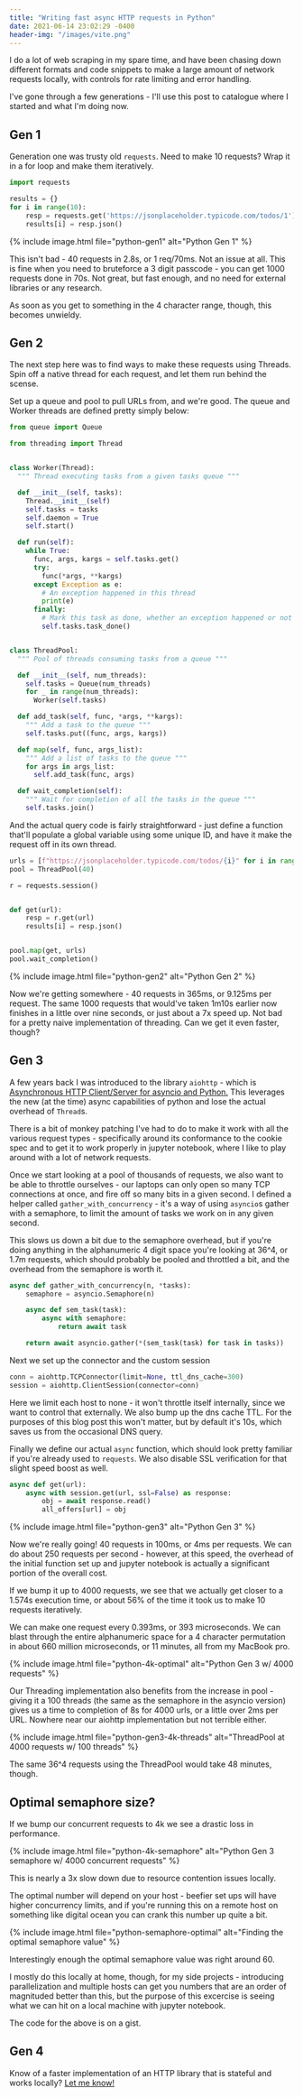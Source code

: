 ```yaml
---
title: "Writing fast async HTTP requests in Python"
date: 2021-06-14 23:02:29 -0400
header-img: "/images/vite.png"
---
```


I do a lot of web scraping in my spare time, and have been chasing down different formats and code snippets to make a large amount of network requests locally, with controls for rate limiting and error handling.

I've gone through a few generations - I'll use this post to catalogue where I started and what I'm doing now.

## Gen 1

Generation one was trusty old `requests`. Need to make 10 requests? Wrap it in a for loop and make them iteratively.

```py
import requests

results = {}
for i in range(10):
    resp = requests.get('https://jsonplaceholder.typicode.com/todos/1')
    results[i] = resp.json()
```

{% include image.html file="python-gen1" alt="Python Gen 1" %}

This isn't bad - 40 requests in 2.8s, or 1 req/70ms. Not an issue at all. This is fine when you need to bruteforce a 3 digit passcode - you can get 1000 requests done in 70s. Not great, but fast enough, and no need for external libraries or any research.

As soon as you get to something in the 4 character range, though, this becomes unwieldy.

## Gen 2

The next step here was to find ways to make these requests using Threads. Spin off a native thread for each request, and let them run behind the scense.

Set up a queue and pool to pull URLs from, and we're good. The queue and Worker threads are defined pretty simply below:

```py
from queue import Queue

from threading import Thread


class Worker(Thread):
  """ Thread executing tasks from a given tasks queue """

  def __init__(self, tasks):
    Thread.__init__(self)
    self.tasks = tasks
    self.daemon = True
    self.start()

  def run(self):
    while True:
      func, args, kargs = self.tasks.get()
      try:
        func(*args, **kargs)
      except Exception as e:
        # An exception happened in this thread
        print(e)
      finally:
        # Mark this task as done, whether an exception happened or not
        self.tasks.task_done()


class ThreadPool:
  """ Pool of threads consuming tasks from a queue """

  def __init__(self, num_threads):
    self.tasks = Queue(num_threads)
    for _ in range(num_threads):
      Worker(self.tasks)

  def add_task(self, func, *args, **kargs):
    """ Add a task to the queue """
    self.tasks.put((func, args, kargs))

  def map(self, func, args_list):
    """ Add a list of tasks to the queue """
    for args in args_list:
      self.add_task(func, args)

  def wait_completion(self):
    """ Wait for completion of all the tasks in the queue """
    self.tasks.join()
```

And the actual query code is fairly straightforward - just define a function that'll populate a global variable using some unique ID, and have it make the request off in its own thread.

```py
urls = [f"https://jsonplaceholder.typicode.com/todos/{i}" for i in range(40)]
pool = ThreadPool(40)

r = requests.session()


def get(url):
    resp = r.get(url)
    results[i] = resp.json()


pool.map(get, urls)
pool.wait_completion()
```
{% include image.html file="python-gen2" alt="Python Gen 2" %}

Now we're getting somewhere - 40 requests in 365ms, or 9.125ms per request. The same 1000 requests that would've taken 1m10s earlier now finishes in a little over nine seconds, or just about a 7x speed up. Not bad for a pretty naive implementation of threading. Can we get it even faster, though?

## Gen 3

A few years back I was introduced to the library `aiohttp` - which is [Asynchronous HTTP Client/Server for asyncio and Python.](https://docs.aiohttp.org/en/stable/) This leverages the new (at the time) async capabilities of python and lose the actual overhead of `Thread`s.

There is a bit of monkey patching I've had to do to make it work with all the various request types - specifically around its conformance to the cookie spec and to get it to work properly in jupyter notebook, where I like to play around with a lot of network requests.

Once we start looking at a pool of thousands of requests, we also want to be able to throttle ourselves - our laptops can only open so many TCP connections at once, and fire off so many bits in a given second. I defined a helper called `gather_with_concurrency` - it's a way of using `asyncio`s gather with a semaphore, to limit the amount of tasks we work on in any given second.

This slows us down a bit due to the semaphore overhead, but if you're doing anything in the alphanumeric 4 digit space you're looking at 36^4, or 1.7m requests, which should probably be pooled and throttled a bit, and the overhead from the semaphore is worth it.

```py
async def gather_with_concurrency(n, *tasks):
    semaphore = asyncio.Semaphore(n)

    async def sem_task(task):
        async with semaphore:
            return await task

    return await asyncio.gather(*(sem_task(task) for task in tasks))
```

Next we set up the connector and the custom session

```py
conn = aiohttp.TCPConnector(limit=None, ttl_dns_cache=300)
session = aiohttp.ClientSession(connector=conn)
```

Here we limit each host to none - it won't throttle itself internally, since we want to control that externally. We also bump up the dns cache TTL. For the purposes of this blog post this won't matter, but by default it's 10s, which saves us from the occasional DNS query.

Finally we define our actual `async` function, which should look pretty familiar if you're already used to `requests`. We also disable SSL verification for that slight speed boost as well.

```py
async def get(url):
    async with session.get(url, ssl=False) as response:
        obj = await response.read()
        all_offers[url] = obj
```

{% include image.html file="python-gen3" alt="Python Gen 3" %}

Now we're really going! 40 requests in 100ms, or 4ms per requests. We can do about 250 requests per second - however, at this speed, the overhead of the initial function set up and jupyter notebook is actually a significant portion of the overall cost.

If we bump it up to 4000 requests, we see that we actually get closer to a 1.574s execution time, or about 56% of the time it took us to make 10 requests iteratively.

We can make one request every 0.393ms, or 393 microseconds. We can blast through the entire alphanumeric space for a 4 character permutation in about 660 million microseconds, or 11 minutes, all from my MacBook pro.

{% include image.html file="python-4k-optimal" alt="Python Gen 3 w/ 4000 requests" %}

Our Threading implementation also benefits from the increase in pool - giving it a 100 threads (the same as the semaphore in the asyncio version) gives us a time to completion of 8s for 4000 urls, or a little over 2ms per URL. Nowhere near our aiohttp implementation but not terrible either.

{% include image.html file="python-gen3-4k-threads" alt="ThreadPool at 4000 requests w/ 100 threads" %}

The same 36^4 requests using the ThreadPool would take 48 minutes, though.

## Optimal semaphore size?

If we bump our concurrent requests to 4k we see a drastic loss in performance.

{% include image.html file="python-4k-semaphore" alt="Python Gen 3 semaphore w/ 4000 concurrent requests" %}

This is nearly a 3x slow down due to resource contention issues locally.

The optimal number will depend on your host - beefier set ups will have higher concurrency limits, and if you're running this on a remote host on something like digital ocean you can crank this number up quite a bit.

{% include image.html file="python-semaphore-optimal" alt="Finding the optimal semaphore value" %}

Interestingly enough the optimal semaphore value was right around 60.

I mostly do this locally at home, though, for my side projects - introducing parallelization and multiple hosts can get you numbers that are an order of magnituded better than this, but the purpose of this excercise is seeing what we can hit on a local machine with jupyter notebook.

The code for the above is on a gist.

<script src="https://gist.github.com/jonluca/3ac654bea8b0a8d2ca0c2b149cfdf2f9.js"></script>

## Gen 4

Know of a faster implementation of an HTTP library that is stateful and works locally? [Let me know!](https://twitter.com/jonluca)